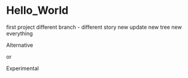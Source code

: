 # Hello_World
first project
different branch - different story 
new update new tree new everything

Alternative
 
or 

Experimental 

